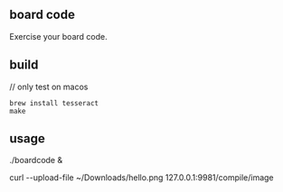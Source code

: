 ## board code

Exercise your board code.


## build
// only test on macos
```shell
brew install tesseract
make

```

## usage
./boardcode &

curl --upload-file ~/Downloads/hello.png 127.0.0.1:9981/compile/image
